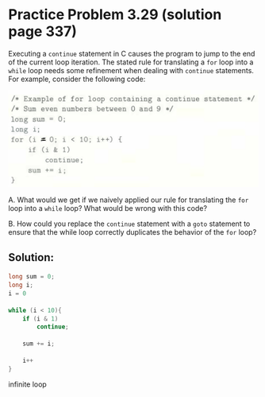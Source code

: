 # Practice Problem 3.29 (solution page 337)
Executing a `continue` statement in C causes the program to jump to the end of the current loop iteration. The stated rule for translating a `for` loop into a `while` loop needs some refinement when dealing with `continue` statements. For example, consider the following code:

![](./images/3.29.png)

A. What would we get if we naively applied our rule for translating the `for` loop into a `while` loop? What would be wrong with this code?

B. How could you replace the `continue` statement with a `goto` statement to ensure that the while loop correctly duplicates the behavior of the `for` loop?

## Solution:

```c
long sum = 0;
long i;
i = 0

while (i < 10){
    if (i & 1)
        continue;

    sum += i;

    i++
}
```

infinite loop
